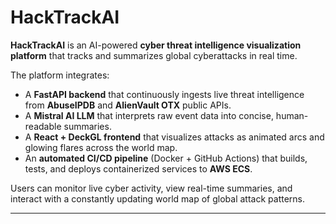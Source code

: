 # HackTrackAI

**HackTrackAI** is an AI-powered **cyber threat intelligence visualization platform** that tracks and summarizes global cyberattacks in real time.

The platform integrates:
- A **FastAPI backend** that continuously ingests live threat intelligence from **AbuseIPDB** and **AlienVault OTX** public APIs.  
- A **Mistral AI LLM** that interprets raw event data into concise, human-readable summaries.  
- A **React + DeckGL frontend** that visualizes attacks as animated arcs and glowing flares across the world map.  
- An **automated CI/CD pipeline** (Docker + GitHub Actions) that builds, tests, and deploys containerized services to **AWS ECS**.

Users can monitor live cyber activity, view real-time summaries, and interact with a constantly updating world map of global attack patterns.

---
